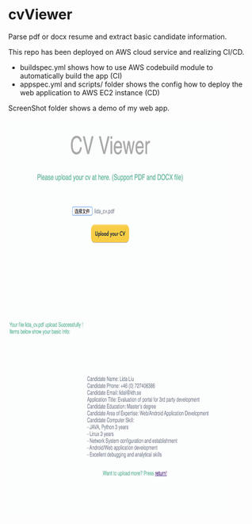 # cvViewer

Parse pdf or docx resume and extract basic candidate information.

This repo has been deployed on AWS cloud service and realizing CI/CD.

- buildspec.yml shows how to use AWS codebuild module to automatically build the app (CI)
- appspec.yml and scripts/ folder shows the config how to deploy the web application to AWS EC2 instance (CD)

ScreenShot folder shows a demo of my web app.

<div style="width:450px" align=center><img width="800" height="400" alt="Upload File" src="https://github.com/lidall/cvViewer/blob/master/screenshot/upload_pdf.png"/></div>
<div style="width:450px" align=center><img width="800" height="400" alt="Result" src="https://github.com/lidall/cvViewer/blob/master/screenshot/result_pdf.png"/>
</div>
